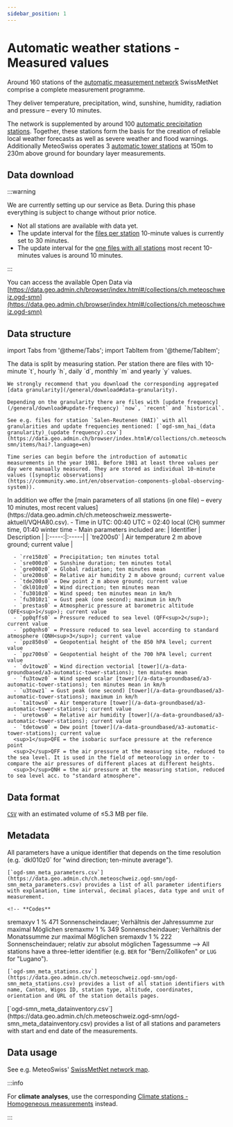 ```yaml
---
sidebar_position: 1
---
```


# Automatic weather stations - Measured values

Around 160 stations of the [automatic measurement network](https://www.meteoswiss.admin.ch/weather/measurement-systems/land-based-stations/automatic-measurement-network.html) SwissMetNet comprise a complete measurement programme.

They deliver temperature, precipitation, wind, sunshine, humidity, radiation and pressure – every 10 minutes.

The network is supplemented by around 100 [automatic precipitation stations](/a-data-groundbased/a2-automatic-precipitation-stations). Together, these stations form the basis for the creation of reliable local weather forecasts as well as severe weather and flood warnings. Additionally MeteoSwiss operates 3 [automatic tower stations](/a-data-groundbased/a3-automatic-tower-stations) at 150m to 230m above ground for boundary layer measurements.

## Data download

:::warning

We are currently setting up our service as Beta. During this phase everything is subject to change without prior notice.
- Not all stations are available with data yet. 
- The update interval for the [files per station](/a-data-groundbased/a1-automatic-weather-stations?data-structure=files-per-station) 10-minute values is currently set to 30 minutes.
- The update interval for the [one files with all stations](/a-data-groundbased/a1-automatic-weather-stations?data-structure=one-file-with-all-stations) most recent 10-minutes values is around 10 minutes.

:::

You can access the available Open Data via [https://data.geo.admin.ch/browser/index.html#/collections/ch.meteoschweiz.ogd-smn](https://data.geo.admin.ch/browser/index.html#/collections/ch.meteoschweiz.ogd-smn)

## Data structure

import Tabs from '@theme/Tabs';
import TabItem from '@theme/TabItem';

<Tabs queryString="data-structure">
  <TabItem value="files-per-station" label="Files per station">
    The data is split by measuring station. Per station there are files with 10-minute `t`, hourly `h`, daily `d`, monthly `m` and yearly `y` values.

    We strongly recommend that you download the corresponding aggregated [data granularity](/general/download#data-granularity).
   
    Depending on the granularity there are files with [update frequency](/general/download#update-frequency) `now`, `recent` and `historical`.
    
    See e.g. files for station `Salen-Reutenen (HAI)` with all granularities and update frequencies mentioned: [`ogd-smn_hai_(data granularity)_(update frequency).csv`](https://data.geo.admin.ch/browser/index.html#/collections/ch.meteoschweiz.ogd-smn/items/hai?.language=en)
    
    Time series can begin before the introduction of automatic measurements in the year 1981. Before 1981 at least three values per day were manually measured. They are stored as individual 10-minute values ([synoptic observations](https://community.wmo.int/en/observation-components-global-observing-system)).
  </TabItem>
  <TabItem value="one-file-with-all-stations" label="One file with all stations">
    In addition we offer the [main parameters of all stations (in one file) – every 10 minutes, most recent values](https://data.geo.admin.ch/ch.meteoschweiz.messwerte-aktuell/VQHA80.csv).
    - Time in UTC: 00:40 UTC = 02:40 local (CH) summer time, 01:40 winter time
    - Main parameters included are:
      | Identifier | Description |
      |:-----:|:-----|
      | `tre200s0` | Air temperature 2 m above ground; current value |
    
      
      - `rre150z0` = Precipitation; ten minutes total
      - `sre000z0` = Sunshine duration; ten minutes total
      - `gre000z0` = Global radiation; ten minutes mean
      - `ure200s0` = Relative air humidity 2 m above ground; current value
      - `tde200s0` = Dew point 2 m above ground; current value
      - `dkl010z0` = Wind direction; ten minutes mean
      - `fu3010z0` = Wind speed; ten minutes mean in km/h
      - `fu3010z1` = Gust peak (one second); maximum in km/h
      - `prestas0` = Atmospheric pressure at barometric altitude (QFE<sup>1</sup>); current value
      - `pp0qffs0` = Pressure reduced to sea level (QFF<sup>2</sup>); current value
      - `pp0qnhs0` = Pressure reduced to sea level according to standard atmosphere (QNH<sup>3</sup>); current value
      - `ppz850s0` = Geopotential height of the 850 hPA level; current value
      - `ppz700s0` = Geopotential height of the 700 hPA level; current value
      - `dv1towz0` = Wind direction vectorial [tower](/a-data-groundbased/a3-automatic-tower-stations); ten minutes mean
      - `fu3towz0` = Wind speed scalar [tower](/a-data-groundbased/a3-automatic-tower-stations); ten minutes mean in km/h
      - `u3towz1` = Gust peak (one second) [tower](/a-data-groundbased/a3-automatic-tower-stations); maximum in km/h
      - `ta1tows0` = Air temperature [tower](/a-data-groundbased/a3-automatic-tower-stations); current value
      - `uretows0` = Relative air humidity [tower](/a-data-groundbased/a3-automatic-tower-stations); current value
      - `tdetows0` = Dew point [tower](/a-data-groundbased/a3-automatic-tower-stations); current value
      <sup>1</sup>QFE = the isobaric surface pressure at the reference point
      <sup>2</sup>QFF = the air pressure at the measuring site, reduced to the sea level. It is used in the field of meteorology in order to ­compare the air pressures of different places at different heights.
      <sup>3</sup>QNH = the air pressure at the measuring station, reduced to sea level acc. to "standard atmosphere".
  </TabItem>
</Tabs>

## Data format

[`CSV`](https://opendatadocs.meteoswiss.ch/general/download#column-separators-and-decimal-dividers) with an estimated volume of ≤5.3 MB per file.

## Metadata

<Tabs queryString="metadata">
  <TabItem value="parameters" label="Parameter">
    All parameters have a unique identifier that depends on the time resolution (e.g. `dkl010z0` for "wind direction; ten-minute average").
    
    [`ogd-smn_meta_parameters.csv`](https://data.geo.admin.ch/ch.meteoschweiz.ogd-smn/ogd-smn_meta_parameters.csv) provides a list of all parameter identifiers with explanation, time interval, decimal places, data type and unit of measurement.

    <!-- **Codes**
sremaxyv	1 	%	471 	Sonnenscheindauer; Verhältnis der Jahressumme zur maximal Möglichen
sremaxmv	1 	%	349 	Sonnenscheindauer; Verhältnis der Monatssumme zur maximal Möglichen
sremaxdv	1 	%	222 	Sonnenscheindauer; relativ zur absolut möglichen Tagessumme -->
  </TabItem>
  <TabItem value="stations" label="Stations">
    All stations have a three-letter identifier (e.g. `BER` for "Bern/Zollikofen" or `LUG` for "Lugano").
    
    [`ogd-smn_meta_stations.csv`](https://data.geo.admin.ch/ch.meteoschweiz.ogd-smn/ogd-smn_meta_stations.csv) provides a list of all station identifiers with name, Canton, Wigos ID, station type, altitude, coordinates, orientation and URL of the station details pages.
  </TabItem>
  <TabItem value="data-inventory" label="Data inventory">
    [`ogd-smn_meta_datainventory.csv`](https://data.geo.admin.ch/ch.meteoschweiz.ogd-smn/ogd-smn_meta_datainventory.csv) provides a list of all stations and parameters with start and end date of the measurements.
  </TabItem>
</Tabs>

## Data usage

See e.g. MeteoSwiss' [SwissMetNet network map](https://www.meteoswiss.admin.ch/services-and-publications/applications/measurement-values-and-measuring-networks.html#param=messnetz-automatisch&lang=en).

:::info

For **climate analyses**, use the corresponding [Climate stations - Homogeneous measurements](https://opendatadocs.meteoswiss.ch/c-climate-data) instead.

:::
